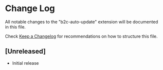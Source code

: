 # Change Log

All notable changes to the "b2c-auto-update" extension will be documented in this file.

Check [Keep a Changelog](http://keepachangelog.com/) for recommendations on how to structure this file.

## [Unreleased]

- Initial release